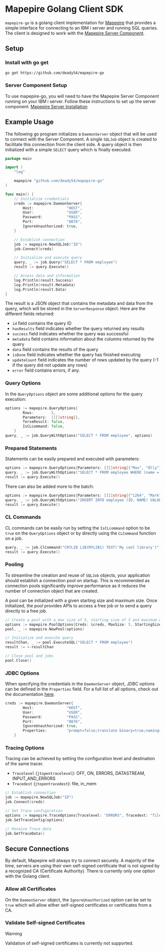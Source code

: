 # Mapepire Golang Client SDK
`mapepire-go` is a golang client implementation for [Mapepire](https://github.com/Mapepire-IBMi) that provides a simple interface for connecting to an IBM i server and running SQL queries. The client is designed to work with the [Mapepire Server Component](https://github.com/Mapepire-IBMi/mapepire-server).

## Setup
### Install with go get
```bash
go get https://github.com/deady54/mapepire-go
```
### Server Component Setup
To use mapepire-go, you will need to have the Mapepire Server Component running on your IBM i server. Follow these instructions to set up the server component: [Mapepire Server Installation](https://mapepire-ibmi.github.io/guides/sysadmin/)

## Example Usage
The following go program initializes a `DaemonServer` object that will be used to connect with the Server Component. A single `SQLJob` object is created to facilitate this connection from the client side. A query object is then initialized with a simple `SELECT` query which is finally executed.

```go
package main

import (
	"log"

	mapepire "github.com/deady54/mapepire-go"
)

func main() {
	// Initialize credentials
	creds := mapepire.DaemonServer{
		Host:               "HOST",
		User:               "USER",
		Password:           "PASS",
		Port:               "8076",
		IgnoreUnauthorized: true,
	}

	// Establish connection
	job := mapepire.NewSQLJob("ID")
	job.Connect(creds)

	// Initialize and execute query
	query, _ := job.Query("SELECT * FROM employee")
	result := query.Execute()

	// Access data and information
	log.Println(result.Success)
	log.Println(result.Metadata)
	log.Println(result.Data)
}
```
The result is a JSON object that contains the metadata and data from the query, which will be stored in the `ServerResponse` object. Here are the different fields returned:
* `id` field contains the query ID
* `hasResults` field indicates whether the query returned any results
* `success` field indicates whether the query was successful
* `metadata` field contains information about the columns returned by the query
* `data` field contains the results of the query
* `isDone` field indicates whether the query has finished executing
* `updateCount` field indicates the number of rows updated by the query (-1 if the query did not update any rows)
* `error` field contains errors, if any.

### Query Options
In the `QueryOptions` object are some additional options for the query execution:
```go
options := mapepire.QueryOptions{
		Rows:        5,
		Parameters:  [][]string{},
		TerseResult: false,
		IsCLcommand: false,
	}
query, _ := job.QueryWithOptions("SELECT * FROM employee", options)
```

### Prepared Statements
Statements can be easily prepared and executed with parameters:
```go
options := mapepire.QueryOptions{Parameters: [][]string{{"Max", "Olly"}}}
query, _ := job.QueryWithOptions("SELECT * FROM employee WHERE (name = ? OR name = ?)", options)
result := query.Execute()
```
There can also be added more to the batch:
```go
options := mapepire.QueryOptions{Parameters: [][]string{{"1264", "Mark"}, {"1265", "Tom"}}}
query, _ := job.QueryWithOptions("INSERT INTO employee (ID, NAME) VALUES (?, ?)", options)
result := query.Execute()
```
### CL Commands
CL commands can be easily run by setting the `IsCLcommand` option to be `true` on the `QueryOptions` object or by directly using the `CLCommand` function on a job.
```go
query, _ := job.ClCommand("CRTLIB LIB(MYLIB1) TEXT('My cool library')")
result := query.Execute()
```
### Pooling
To streamline the creation and reuse of `SQLJob` objects, your application should establish a connection pool on startup. This is recommended as connection pools significantly improve performance as it reduces the number of connection object that are created.

A pool can be initialized with a given starting size and maximum size. Once initialized, the pool provides APIs to access a free job or to send a query directly to a free job.
```go
// Create a pool with a max size of 5, starting size of 3 and maximum wait time of 1 second
options := mapepire.PoolOptions{Creds: &creds, MaxSize: 5, StartingSize: 3, MaxWaitTime: 1}
pool, _ := mapepire.NewPool(options)

// Initialize and execute query
resultChan, _ := pool.ExecuteSQL("SELECT * FROM employee")
result := <-resultChan

// Close pool and jobs
pool.Close()
```
### JDBC Options
When specifying the credentials in the `DaemonServer` object, JDBC options can be defined in the `Properties` field. For a full list of all options, check out the documentation [here](https://www.ibm.com/docs/en/i/7.4?topic=jdbc-toolbox-java-properties).
```go
creds := mapepire.DaemonServer{
		Host:               "HOST",
		User:               "USER",
		Password:           "PASS",
		Port:               "8076",
		IgnoreUnauthorized: true,
		Properties:         "prompt=false;translate binary=true;naming=system"
	}
```
### Tracing Options
Tracing can be achieved by setting the configuration level and destination of the same tracer.

* `Tracelevel` (`jtopentracelevel`): OFF, ON, ERRORS, DATASTREAM, INPUT_AND_ERRORS
* `Tracedest` (`jtopentracedest`): file, in_mem
```go
// Establish connection
job := mapepire.NewSQLJob("ID")
job.Connect(creds)

// Set Trace configuration
options := mapepire.TraceOptions{Tracelevel: "ERRORS", Tracedest: "file"}
job.SetTraceConfig(options)

// Receive Trace data
job.GetTraceData()
```

## Secure Connections
By default, Mapepire will always try to connect securely. A majority of the time, servers are using their own self-signed certificate that is not signed by a recognized CA (Certificate Authority). There is currently only one option with the Golang client.

### Allow all Certificates
On the `DaemonServer` object, the `IgnoreUnauthorized` option can be set to `true` which will allow either self-signed certificates or certificates from a CA.

### Validate Self-signed Certificates
> [!WARNING]
> Validation of self-signed certificates is currently not supported. 
